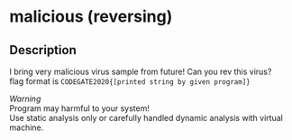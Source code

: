 # malicious (reversing)

## Description

I bring very malicious virus sample from future! Can you rev this virus?<br>flag format is `CODEGATE2020{[printed string by given program]}`

*Warning*<br>
Program may harmful to your system!<br>
Use static analysis only or carefully handled dynamic analysis with virtual machine.
